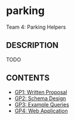 # parking

Team 4: Parking Helpers

## DESCRIPTION

TODO

## CONTENTS

* [GP1: Written Proposal](proposal)
* [GP2: Schema Design](schema)
* [GP3: Example Queries](queries)
* [GP4: Web Application](webapp)
